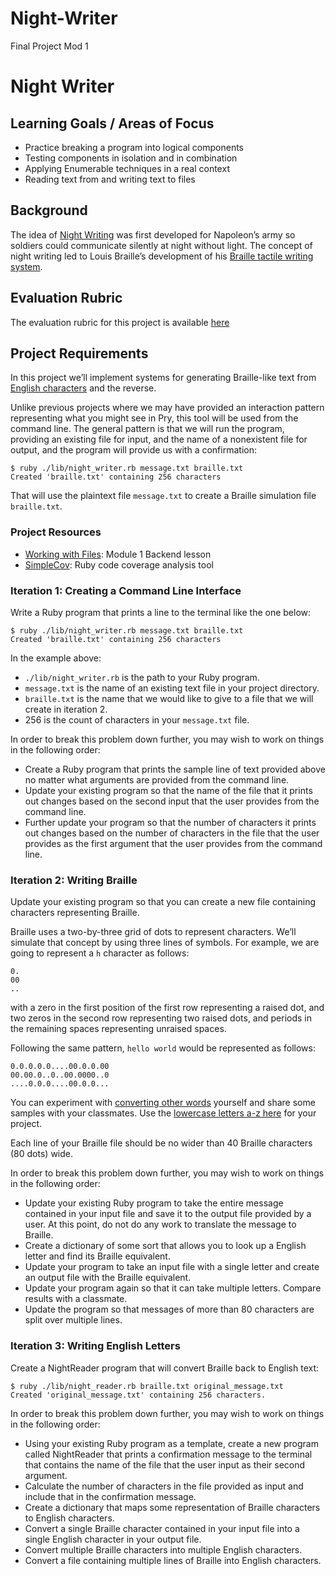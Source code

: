 # Night-Writer
Final Project Mod 1

Night Writer
============

Learning Goals / Areas of Focus
-------------------------------

*   Practice breaking a program into logical components
*   Testing components in isolation and in combination
*   Applying Enumerable techniques in a real context
*   Reading text from and writing text to files

Background
----------

The idea of [Night Writing](https://en.wikipedia.org/wiki/Night_writing) was first developed for Napoleon’s army so soldiers could communicate silently at night without light. The concept of night writing led to Louis Braille’s development of his [Braille tactile writing system](https://en.wikipedia.org/wiki/Braille).

Evaluation Rubric
-----------------

The evaluation rubric for this project is available [here](./rubric)

Project Requirements
--------------------

In this project we’ll implement systems for generating Braille-like text from [English characters](https://en.wikipedia.org/wiki/English_alphabet) and the reverse.

Unlike previous projects where we may have provided an interaction pattern representing what you might see in Pry, this tool will be used from the command line. The general pattern is that we will run the program, providing an existing file for input, and the name of a nonexistent file for output, and the program will provide us with a confirmation:

    $ ruby ./lib/night_writer.rb message.txt braille.txt
    Created 'braille.txt' containing 256 characters
    

That will use the plaintext file `message.txt` to create a Braille simulation file `braille.txt`.

### Project Resources

*   [Working with Files](https://backend.turing.edu/module1/lessons/working_with_files): Module 1 Backend lesson
*   [SimpleCov](https://github.com/simplecov-ruby/simplecov): Ruby code coverage analysis tool

### Iteration 1: Creating a Command Line Interface

Write a Ruby program that prints a line to the terminal like the one below:

    $ ruby ./lib/night_writer.rb message.txt braille.txt
    Created 'braille.txt' containing 256 characters
    

In the example above:

*   `./lib/night_writer.rb` is the path to your Ruby program.
*   `message.txt` is the name of an existing text file in your project directory.
*   `braille.txt` is the name that we would like to give to a file that we will create in iteration 2.
*   256 is the count of characters in your `message.txt` file.

In order to break this problem down further, you may wish to work on things in the following order:

*   Create a Ruby program that prints the sample line of text provided above no matter what arguments are provided from the command line.
*   Update your existing program so that the name of the file that it prints out changes based on the second input that the user provides from the command line.
*   Further update your program so that the number of characters it prints out changes based on the number of characters in the file that the user provides as the first argument that the user provides from the command line.

### Iteration 2: Writing Braille

Update your existing program so that you can create a new file containing characters representing Braille.

Braille uses a two-by-three grid of dots to represent characters. We’ll simulate that concept by using three lines of symbols. For example, we are going to represent a `h` character as follows:

    0.
    00
    ..
    

with a zero in the first position of the first row representing a raised dot, and two zeros in the second row representing two raised dots, and periods in the remaining spaces representing unraised spaces.

Following the same pattern, `hello world` would be represented as follows:

    0.0.0.0.0....00.0.0.00
    00.00.0..0..00.0000..0
    ....0.0.0....00.0.0...
    

You can experiment with [converting other words](http://www.brailletranslator.org/) yourself and share some samples with your classmates. Use the [lowercase letters a-z here](/module1/projects/night_writer/braille_basics.pdf) for your project.

Each line of your Braille file should be no wider than 40 Braille characters (80 dots) wide.

In order to break this problem down further, you may wish to work on things in the following order:

*   Update your existing Ruby program to take the entire message contained in your input file and save it to the output file provided by a user. At this point, do not do any work to translate the message to Braille.
*   Create a dictionary of some sort that allows you to look up a English letter and find its Braille equivalent.
*   Update your program to take an input file with a single letter and create an output file with the Braille equivalent.
*   Update your program again so that it can take multiple letters. Compare results with a classmate.
*   Update the program so that messages of more than 80 characters are split over multiple lines.

### Iteration 3: Writing English Letters

Create a NightReader program that will convert Braille back to English text:

    $ ruby ./lib/night_reader.rb braille.txt original_message.txt
    Created 'original_message.txt' containing 256 characters.
    

In order to break this problem down further, you may wish to work on things in the following order:

*   Using your existing Ruby program as a template, create a new program called NightReader that prints a confirmation message to the terminal that contains the name of the file that the user input as their second argument.
*   Calculate the number of characters in the file provided as input and include that in the confirmation message.
*   Create a dictionary that maps some representation of Braille characters to English characters.
*   Convert a single Braille character contained in your input file into a single English character in your output file.
*   Convert multiple Braille characters into multiple English characters.
*   Convert a file containing multiple lines of Braille into English characters.


